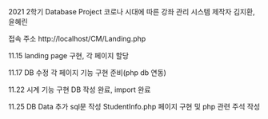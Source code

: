 2021 2학기 Database Project
코로나 시대에 따른 강좌 관리 시스템
제작자 김지환, 윤혜린

접속 주소 http://localhost/CM/Landing.php

11.15
landing page 구현, 각 페이지 할당

11.17
DB 수정
각 페이지 기능 구현 준비(php db 연동)

11.22
시계 기능 구현
DB 작성 완료, import 완료

11.25
DB Data 추가
sql문 작성
StudentInfo.php 페이지 구현 및 php 관련 주석 작성
